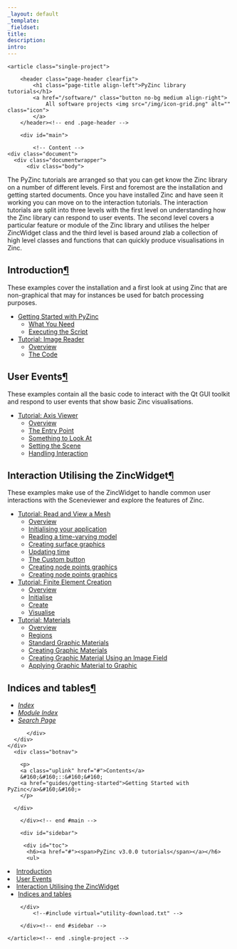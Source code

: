 ```yaml
---
_layout: default
_template: 
_fieldset: 
title: 
description:
intro:
---
```



<!--#include virtual="/inc/header-software.txt" -->

<section id="content" class="container clearfix">

	<article class="single-project">

		<header class="page-header clearfix">
			<h1 class="page-title align-left">PyZinc library tutorials</h1>		
			<a href="/software/" class="button no-bg medium align-right">
				All software projects <img src="/img/icon-grid.png" alt="" class="icon">
			</a>			
		</header><!-- end .page-header -->

		<div id="main">
		
			<!-- Content -->
    <div class="document">
      <div class="documentwrapper">
          <div class="body">
            
  <p>The PyZinc tutorials are arranged so that you can get know the Zinc library on a number of different levels.  First and foremost are the installation and
getting started documents.  Once you have installed Zinc and have seen it working you can move on to the interaction tutorials.  The interaction tutorials
are split into three levels with the first level on understanding how the Zinc library can respond to user events.  The second level covers a particular feature
or module of the Zinc library and utilises the helper ZincWidget class and the third level is based around zlab a collection of high level classes and functions
that can quickly produce visualisations in Zinc.</p>
<div class="section" id="introduction">
<h1>Introduction<a class="headerlink" href="#introduction" title="Permalink to this headline">¶</a></h1>
<p>These examples cover the installation and a first look at using Zinc that are non-graphical
that may for instances be used for batch processing purposes.</p>
<div class="toctree-wrapper compound">
<ul>
<li class="toctree-l1"><a class="reference internal" href="guides/getting-started">Getting Started with PyZinc</a><ul>
<li class="toctree-l2"><a class="reference internal" href="guides/getting-started#what-you-need">What You Need</a></li>
<li class="toctree-l2"><a class="reference internal" href="guides/getting-started#executing-the-script">Executing the Script</a></li>
</ul>
</li>
<li class="toctree-l1"><a class="reference internal" href="image_reader/tutorial">Tutorial: Image Reader</a><ul>
<li class="toctree-l2"><a class="reference internal" href="image_reader/tutorial#overview">Overview</a></li>
<li class="toctree-l2"><a class="reference internal" href="image_reader/tutorial#the-code">The Code</a></li>
</ul>
</li>
</ul>
</div>
</div>
<div class="section" id="user-events">
<h1>User Events<a class="headerlink" href="#user-events" title="Permalink to this headline">¶</a></h1>
<p>These examples contain all the basic code to interact with the Qt GUI toolkit
and respond to user events that show basic Zinc visualisations.</p>
<div class="toctree-wrapper compound">
<ul>
<li class="toctree-l1"><a class="reference internal" href="axis_viewer/tutorial">Tutorial: Axis Viewer</a><ul>
<li class="toctree-l2"><a class="reference internal" href="axis_viewer/tutorial#overview">Overview</a></li>
<li class="toctree-l2"><a class="reference internal" href="axis_viewer/tutorial#the-entry-point">The Entry Point</a></li>
<li class="toctree-l2"><a class="reference internal" href="axis_viewer/tutorial#something-to-look-at">Something to Look At</a></li>
<li class="toctree-l2"><a class="reference internal" href="axis_viewer/tutorial#setting-the-scene">Setting the Scene</a></li>
<li class="toctree-l2"><a class="reference internal" href="axis_viewer/tutorial#handling-interaction">Handling Interaction</a></li>
</ul>
</li>
</ul>
</div>
</div>
<div class="section" id="interaction-utilising-the-zincwidget">
<h1>Interaction Utilising the ZincWidget<a class="headerlink" href="#interaction-utilising-the-zincwidget" title="Permalink to this headline">¶</a></h1>
<p>These examples make use of the ZincWidget to handle common user interactions with the Sceneviewer and
explore the features of Zinc.</p>
<div class="toctree-wrapper compound">
<ul>
<li class="toctree-l1"><a class="reference internal" href="read_mesh/tutorial">Tutorial: Read and View a Mesh</a><ul>
<li class="toctree-l2"><a class="reference internal" href="read_mesh/tutorial#overview">Overview</a></li>
<li class="toctree-l2"><a class="reference internal" href="read_mesh/tutorial#initialising-your-application">Initialising your application</a></li>
<li class="toctree-l2"><a class="reference internal" href="read_mesh/tutorial#reading-a-time-varying-model">Reading a time-varying model</a></li>
<li class="toctree-l2"><a class="reference internal" href="read_mesh/tutorial#creating-surface-graphics">Creating surface graphics</a></li>
<li class="toctree-l2"><a class="reference internal" href="read_mesh/tutorial#updating-time">Updating time</a></li>
<li class="toctree-l2"><a class="reference internal" href="read_mesh/tutorial#the-custom-button">The Custom button</a></li>
<li class="toctree-l2"><a class="reference internal" href="read_mesh/tutorial#creating-node-points-graphics">Creating node points graphics</a></li>
<li class="toctree-l2"><a class="reference internal" href="read_mesh/tutorial#id1">Creating node points graphics</a></li>
</ul>
</li>
<li class="toctree-l1"><a class="reference internal" href="finite_element_creation/tutorial">Tutorial: Finite Element Creation</a><ul>
<li class="toctree-l2"><a class="reference internal" href="finite_element_creation/tutorial#overview">Overview</a></li>
<li class="toctree-l2"><a class="reference internal" href="finite_element_creation/tutorial#initialise">Initialise</a></li>
<li class="toctree-l2"><a class="reference internal" href="finite_element_creation/tutorial#create">Create</a></li>
<li class="toctree-l2"><a class="reference internal" href="finite_element_creation/tutorial#visualise">Visualise</a></li>
</ul>
</li>
<li class="toctree-l1"><a class="reference internal" href="materials/tutorial">Tutorial: Materials</a><ul>
<li class="toctree-l2"><a class="reference internal" href="materials/tutorial#overview">Overview</a></li>
<li class="toctree-l2"><a class="reference internal" href="materials/tutorial#regions">Regions</a></li>
<li class="toctree-l2"><a class="reference internal" href="materials/tutorial#standard-graphic-materials">Standard Graphic Materials</a></li>
<li class="toctree-l2"><a class="reference internal" href="materials/tutorial#creating-graphic-materials">Creating Graphic Materials</a></li>
<li class="toctree-l2"><a class="reference internal" href="materials/tutorial#creating-graphic-material-using-an-image-field">Creating Graphic Material Using an Image Field</a></li>
<li class="toctree-l2"><a class="reference internal" href="materials/tutorial#applying-graphic-material-to-graphic">Applying Graphic Material to Graphic</a></li>
</ul>
</li>
</ul>
</div>
<div class="section" id="indices-and-tables">
<h2>Indices and tables<a class="headerlink" href="#indices-and-tables" title="Permalink to this headline">¶</a></h2>
<ul class="simple">
<li><a class="reference internal" href="genindex"><em>Index</em></a></li>
<li><a class="reference internal" href="py-modindex"><em>Module Index</em></a></li>
<li><a class="reference internal" href="search"><em>Search Page</em></a></li>
</ul>
</div>
</div>


          </div>
      </div>
    </div>
      <div class="botnav">
      
        <p>
        <a class="uplink" href="#">Contents</a>
        &#160;&#160;::&#160;&#160;
        <a href="guides/getting-started">Getting Started with PyZinc</a>&#160;&#160;»
        </p>

      </div>
            
		</div><!-- end #main -->

		<div id="sidebar">
<!--#include virtual="/software/zinclibrary/utility-peer-nav.txt" -->    
         <div id="toc">
          <h6><a href="#"><span>PyZinc v3.0.0 tutorials</span></a></h6>
          <ul>
<li><a class="reference internal" href="#">Introduction</a></li>
<li><a class="reference internal" href="#user-events">User Events</a></li>
<li><a class="reference internal" href="#interaction-utilising-the-zincwidget">Interaction Utilising the ZincWidget</a><ul>
<li><a class="reference internal" href="#indices-and-tables">Indices and tables</a></li>
</ul>
</li>
</ul>

        </div>
            <!--#include virtual="utility-download.txt" -->

		</div><!-- end #sidebar -->
		
	</article><!-- end .single-project -->
	
</section><!-- end #content -->

<!--#include virtual="/inc/footer.txt" -->
